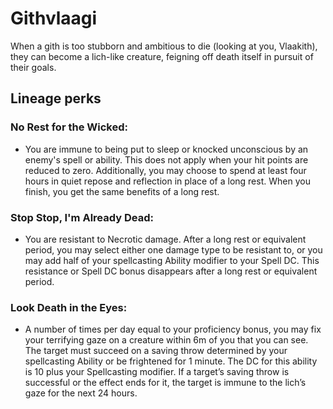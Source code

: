 # Githvlaagi
When a gith is too stubborn and ambitious to die (looking at you, Vlaakith), they can become a lich-like creature, feigning off death itself in pursuit of their goals.

## Lineage perks
### No Rest for the Wicked:
 - You are immune to being put to sleep or knocked unconscious by an enemy's spell or ability. This does not apply when your hit points are reduced to zero. Additionally, you may choose to spend at least four hours in quiet repose and reflection in place of a long rest. When you finish, you get the same benefits of a long rest.
### Stop Stop, I'm Already Dead:
 - You are resistant to Necrotic damage. After a long rest or equivalent period, you may select either one damage type to be resistant to, or you may add half of your spellcasting Ability modifier to your Spell DC. This resistance or Spell DC bonus disappears after a long rest or equivalent period.
### Look Death in the Eyes:
 - A number of times per day equal to your proficiency bonus, you may fix your terrifying gaze on a creature within 6m of you that you can see. The target must succeed on a saving throw determined by your spellcasting Ability or be frightened for 1 minute. The DC for this ability is 10 plus your Spellcasting modifier. If a target’s saving throw is successful or the effect ends for it, the target is immune to the lich’s gaze for the next 24 hours.